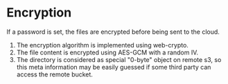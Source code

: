 # Encryption

If a password is set, the files are encrypted before being sent to the cloud.

1. The encryption algorithm is implemented using web-crypto.
2. The file content is encrypted using AES-GCM with a random IV.
3. The directory is considered as special "0-byte" object on remote s3, so this meta information may be easily guessed if some third party can access the remote bucket.
